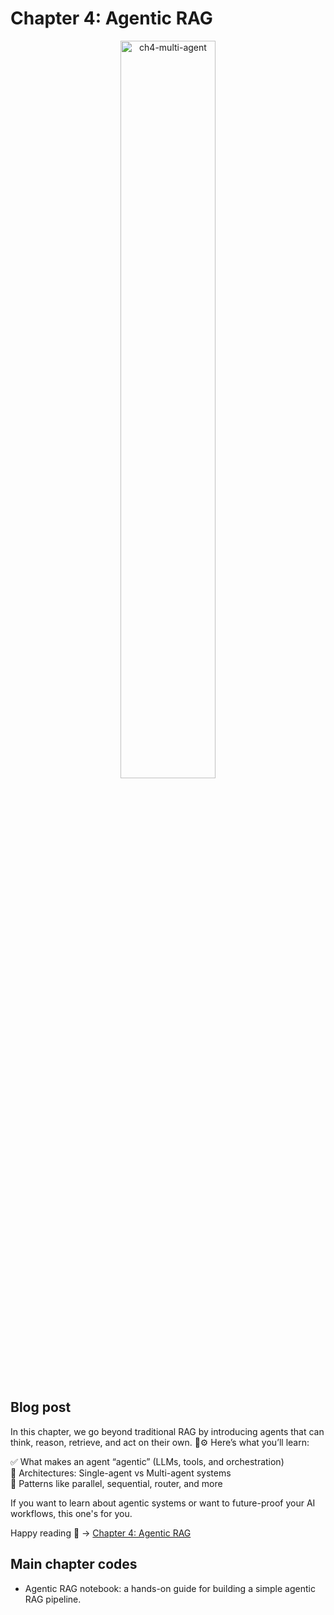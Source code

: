 # Chapter 4: Agentic RAG

<div align="center">
  <img src="https://github.com/user-attachments/assets/6581f45a-2fbe-4ba4-bb57-440e92ec1dc2" width="55%" alt="ch4-multi-agent">
</div>

## Blog post
In this chapter, we go beyond traditional RAG by introducing agents that can think, reason, retrieve, and act on their own. 🤖⚙️
Here’s what you’ll learn:

 ✅ What makes an agent “agentic” (LLMs, tools, and orchestration) <br>
 📐 Architectures: Single-agent vs Multi-agent systems <br>
 🔄 Patterns like parallel, sequential, router, and more <br>
 
If you want to learn about agentic systems or want to future-proof your AI workflows, this one's for you.

Happy reading 🤗 ->  [Chapter 4: Agentic RAG](https://medium.com/@marcharaoui/chapter-4-agentic-rag-0a7217b1e0d9)

## Main chapter codes
- Agentic RAG notebook: a hands-on guide for building a simple agentic RAG pipeline.
